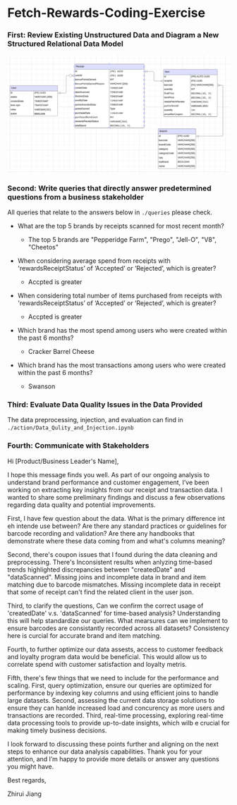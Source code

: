 # Fetch-Rewards-Coding-Exercise
 
### First: Review Existing Unstructured Data and Diagram a New Structured Relational Data Model
![alt text](image/image.png)

### Second: Write queries that directly answer predetermined questions from a business stakeholder

All queries that relate to the answers below in `./queries` please check. 

* What are the top 5 brands by receipts scanned for most recent month?

    * The top 5 brands are "Pepperidge Farm", "Prego", "Jell-O", "V8", "Cheetos"    

* When considering average spend from receipts with 'rewardsReceiptStatus’ of ‘Accepted’ or ‘Rejected’, which is greater?

    * Accpted is greater

* When considering total number of items purchased from receipts with 'rewardsReceiptStatus’ of ‘Accepted’ or ‘Rejected’, which is greater?

    * Accpted is greater

* Which brand has the most spend among users who were created within the past 6 months?

    *  Cracker Barrel Cheese

* Which brand has the most transactions among users who were created within the past 6 months?
    * Swanson

### Third: Evaluate Data Quality Issues in the Data Provided

The data preprocessing, injection, and evaluation can find in `./action/Data_Qulity_and_Injection.ipynb`

### Fourth: Communicate with Stakeholders

Hi [Product/Business Leader's Name],

I hope this message finds you well. As part of our ongoing analysis to understand brand performance and customer engagement, I’ve been working on extracting key insights from our receipt and transaction data. I wanted to share some preliminary findings and discuss a few observations regarding data quality and potential improvements.

First, I have few question about the data. What is the primary difference int eh intende use between? Are there any standard practices or guidelines for barcode recording and validation? Are there any handbooks that demonstrate where these data coming from and what's columns meaning? 

Second, there's coupon issues that I found during the data cleaning and preprocessing. There's Inconsistent results when anlyzing time-based trends highlighted discrepancies between "createdDate" and "dataScanned". Missing joins and incomplete data in brand and item matching due to barcode mismatches. Missing incomplete data in receipt that some of receipt can't find the related client in the user json.

Third, to clarify the questions, Can we confirm the correct usage of 'createdDate' v.s. 'dataScanned' for time-based analysis? Understanding this will help standardize our queries. What mearsures can we implement to ensure barcodes are consistantly recorded across all datasets? Consistency here is curcial for accurate brand and item matching. 

Fourth, to further optimize our data assests, access to customer feedback and loyalty program data would be beneficial. This would allow us to correlate spend with customer satisfaction and loyalty metris.

Fifth, there's few things that we need to include for the performance and scaling. First, query optimization, ensure our queries are optimized for performance by indexing key columns and using efficient joins to handle large datasets. Second, assessing the current data storage solutions to ensure they can hanlde increased load and concurency as more users and transactions are recorded. Third, real-time processing, exploring real-time data processing tools to provide up-to-date insights, which wilb e crucial for making timely business decisions. 

I look forward to discussing these points further and aligning on the next steps to enhance our data analysis capabilities. Thank you for your attention, and I’m happy to provide more details or answer any questions you might have.

Best regards,

Zhirui Jiang